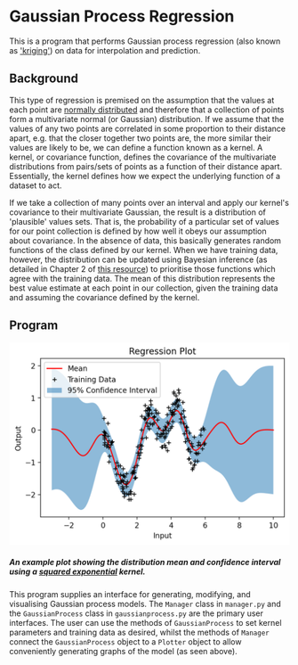 # Gaussian Process Regression
This is a program that performs Gaussian process regression (also known as ['kriging'](https://en.wikipedia.org/wiki/Kriging)) on data for interpolation and prediction.

## Background
This type of regression is premised on the assumption that the values at each point are [normally distributed](https://en.wikipedia.org/wiki/Normal_distribution) and therefore that a collection of points form a multivariate normal (or Gaussian) distribution. If we assume that the values of any two points are correlated in some proportion to their distance apart, e.g. that the closer together two points are, the more similar their values are likely to be, we can define a function known as a kernel. A kernel, or covariance function, defines the covariance of the multivariate distributions from pairs/sets of points as a function of their distance apart. Essentially, the kernel defines how we expect the underlying function of a dataset to act.

If we take a collection of many points over an interval and apply our kernel's covariance to their multivariate Gaussian, the result is a distribution of 'plausible' values sets. That is, the probability of a particular set of values for our point collection is defined by how well it obeys our assumption about covariance. In the absence of data, this basically generates random functions of the class defined by our kernel. When we have training data, however, the distribution can be updated using Bayesian inference (as detailed in Chapter 2 of [this resource](http://www.gaussianprocess.org/gpml/chapters/RW.pdf)) to prioritise those functions which agree with the training data. The mean of this distribution represents the best value estimate at each point in our collection, given the training data and assuming the covariance defined by the kernel.

## Program
<img src="https://github.com/funatparties/gaussian-process/blob/master/images/example_plot_lp.png" width="600">

##### An example plot showing the distribution mean and confidence interval using a [squared exponential](https://www.cs.toronto.edu/~duvenaud/cookbook/) kernel.

This program supplies an interface for generating, modifying, and visualising Gaussian process models. The `Manager` class in `manager.py` and the `GaussianProcess` class in `gaussianprocess.py` are the primary user interfaces. The user can use the methods of `GaussianProcess` to set kernel parameters and training data as desired, whilst the methods of `Manager` connect the `GaussianProcess` object to a `Plotter` object to allow conveniently generating graphs of the model (as seen above).
